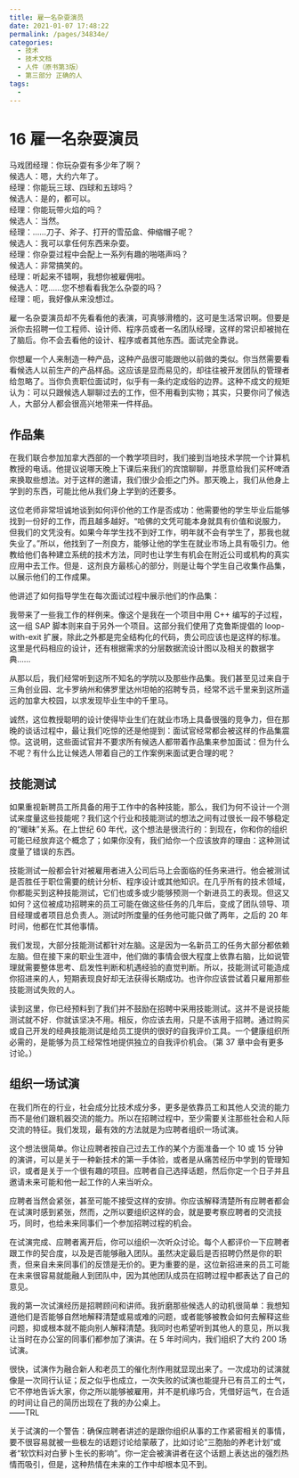 ```yaml
---
title: 雇一名杂耍演员
date: 2021-01-07 17:48:22
permalink: /pages/34834e/
categories:
  - 技术
  - 技术文档
  - 人件（原书第3版）
  - 第三部分 正确的人
tags:
  - 
---
```

# 16 雇一名杂耍演员

马戏团经理：你玩杂耍有多少年了啊？  
候选人：嗯，大约六年了。  
经理：你能玩三球、四球和五球吗？  
候选人：是的，都可以。  
经理：你能玩带火焰的吗？  
候选人：当然。  
经理：……刀子、斧子、打开的雪茄盒、伸缩帽子呢？  
候选人：我可以拿任何东西来杂耍。  
经理：你杂耍过程中会配上一系列有趣的啪嗒声吗？  
候选人：非常搞笑的。  
经理：听起来不错啊，我想你被雇佣啦。  
候选人：呓……您不想看看我怎么杂耍的吗？  
经理：呃，我好像从来没想过。

雇一名杂耍演员却不先看看他的表演，可真够滑稽的，这可是生活常识啊。但要是派你去招聘一位工程师、设计师、程序员或者一名团队经理，这样的常识却被抛在了脑后。你不会去看他的设计、程序或者其他东西。面试完全靠说。

你想雇一个人来制造一种产品，这种产品很可能跟他以前做的类似。你当然需要看看候选人以前生产的产品样品。这应该是显而易见的，却往往被开发团队的管理者给忽略了。当你负责职位面试时，似乎有一条约定成俗的边界。这种不成文的规矩认为：可以只跟候选人聊聊过去的工作，但不用看到实物；其实，只要你问了候选人，大部分人都会很高兴地带来一件样品。

## 作品集

在我们联合参加加拿大西部的一个教学项目时，我们接到当地技术学院一个计算机教授的电话。他提议说哪天晚上下课后来我们的宾馆聊聊，并愿意给我们买杯啤酒来换取些想法。对于这样的邀请，我们很少会拒之门外。那天晚上，我们从他身上学到的东西，可能比他从我们身上学到的还要多。

这位老师非常坦诚地谈到如何评价他的工作是否成功：他需要他的学生毕业后能够找到一份好的工作，而且越多越好。“哈佛的文凭可能本身就具有价值和说服力，但我们的文凭没有。如果今年学生找不到好工作，明年就不会有学生了，那我也就失业了。”所以，他找到了一剂良方，能够让他的学生在就业市场上具有吸引力。他教给他们各种建立系统的技术方法，同时也让学生有机会在附近公司或机构的真实应用中去工作。但是．这剂良方最核心的部分，则是让每个学生自己收集作品集，以展示他们的工作成果。

他讲述了如何指导学生在每次面试过程中展示他们的作品集：

我带来了一些我工作的样例来。像这个是我在一个项目中用 C++ 编写的子过程，这一组 SAP 脚本则来自于另外一个项目。这部分我们使用了克鲁斯提倡的 loop-with-exit 扩展，除此之外都是完全结构化的代码，贵公司应该也是这样的标准。这里是代码相应的设计，还有根据需求的分层数据流设计图以及相关的数据字典……

从那以后，我们经常听到这所不知名的学院以及那些作品集。我们甚至见过来自于三角创业园、北卡罗纳州和佛罗里达州坦帕的招聘专员，经常不远千里来到这所遥远的加拿大校园，以求发现毕业生中的千里马。

诚然，这位教授聪明的设计使得毕业生们在就业市场上具备很强的竞争力，但在那晚的谈话过程中，最让我们吃惊的还是他提到：面试官经常都会被这样的作品集震惊。这说明，这些面试官并不要求所有候选人都带着作品集来参加面试：但为什么不呢？有什么比让候选人带着自己的工作案例来面试更合理的呢？

## 技能测试

如果重视新聘员工所具备的用于工作中的各种技能，那么，我们为何不设计一个测试来度量这些技能呢？我们这个行业和技能测试的想法之间有过很长一段不够稳定的“暖昧”关系。在上世纪 60 年代，这个想法是很流行的：到现在，你和你的组织可能已经放弃这个概念了；如果你没有，我们给你一个应该放弃的理由：这种测试度量了错误的东西。

技能测试一般都会针对被雇用者进入公司后马上会面临的任务来进行。他会被测试是否胜任于职位需要的统计分析、程序设计或其他知识。在几乎所有的技术领域，你都能买到这种技能测试，它们也或多或少能够预测一个新进员工的表现。但这又如何？这位被成功招聘来的员工可能在做这些任务的几年后，变成了团队领导、项目经理或者项目总负责人。测试时所度量的任务他可能只做了两年，之后的 20 年时间，他都在忙其他事情。

我们发现，大部分技能测试都针对左脑。这是因为一名新员工的任务大部分都依赖左脑。但在接下来的职业生涯中，他们做的事情会很大程度上依靠右脑，比如说管理就需要整体思考、启发性判断和机遇经验的直觉判断。所以，技能测试可能造成你招进来的人，短期表现良好却无法获得长期成功。也许你应该尝试着只雇用那些技能测试失败的人。

读到这里，你已经预料到了我们并不鼓励在招聘中采用技能测试。这并不是说技能测试就不好．你就该坚决不用。相反，你应该去用，只是不该用于招聘。通过购买或自己开发的经典技能测试是给员工提供的很好的自我评价工具。一个健康组织所必需的，是能够为员工经常性地提供独立的自我评价机会。（第 37 章中会有更多讨论。）

## 组织一场试演

在我们所在的行业，社会成分比技术成分多，更多是依靠员工和其他人交流的能力而不是他们跟机器交流的能力。所以在招聘过程中，至少需要关注那些社会和人际交流的特征。我们发现，最有效的方法就是为应聘者组织一场试演。

这个想法很简单。你让应聘者按自己过去工作的某个方面准备一个 10 或 15 分钟的演讲，可以是关于一种新技术的第一手体验，或者是从痛苦经历中学到的管理知识，或者是关于一个很有趣的项目。应聘者自己选择话题，然后你定一个日子并且邀请未来可能和他一起工作的人来当听众。

应聘者当然会紧张，甚至可能不接受这样的安排。你应该解释清楚所有应聘者都会在试演时感到紧张，然而，之所以要组织这样的会，就是要考察应聘者的交流技巧，同时，也给未来同事们一个参加招聘过程的机会。

在试演完成、应聘者离开后，你可以组织一次听众讨论。每个人都评价一下应聘者跟工作的契合度，以及是否能够融入团队。虽然决定最后是否招聘仍然是你的职责，但来自未来同事们的反馈是无价的。更为重要的是，这位新招进来的员工可能在未来很容易就能融人到团队中，因为其他团队成员在招聘过程中都表达了自己的意见。

我的第一次试演经历是招聘顾问和讲师。我折磨那些候选人的动机很简单：我想知道他们是否能够自然地解释清楚或易或难的问题，或者能够被教会如何去解释这些问题，抑或根本就不能向别人解释清楚。我同时也希望听到其他人的意见，所以我让当时在办公室的同事们都参加了演讲。在 5 年时间内，我们组织了大约 200 场试演。

很快，试演作为融合新人和老员工的催化剂作用就显现出来了。一次成功的试演就像是一次同行认证；反之似乎也成立，一次失败的试演也能提升已有员工的士气，它不停地告诉大家，你之所以能够被雇用，并不是机缘巧合，凭借好运气，在合适的时间让自己的简历出现在了我的办公桌上。  
——TRL

关于试演的一个警告：确保应聘者讲述的是跟你组织从事的工作紧密相关的事情，要不很容易就被一些极左的话题讨论给蒙蔽了，比如讨论“三胞胎的养老计划”或者“软饮料对白萝卜生长的影响”。你一定会被演讲者在这个话题上表达出的强烈热情而吸引，但是，这种热情在未来的工作中却根本见不到。
